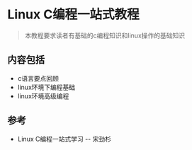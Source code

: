 # Linux C编程一站式教程

> 本教程要求读者有基础的c编程知识和linux操作的基础知识

## 内容包括

- c语言要点回顾
- linux环境下编程基础
- linux环境高级编程

## 参考

- Linux C编程一站式学习 -- 宋劲杉


